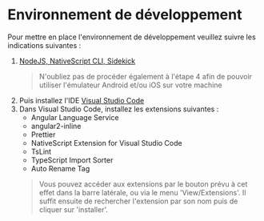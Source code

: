 # Environnement de développement  

 Pour mettre en place l'environnement de développement veuillez suivre les indications suivantes :

 1. [NodeJS, NativeScript CLI, Sidekick](https://docs.nativescript.org/angular/sidekick/intro/installation)
	 > N'oubliez pas de procéder également à l'étape 4 afin de pouvoir utiliser l'émulateur Android et/ou iOS sur votre machine
 2. Puis installez  l'IDE [Visual Studio Code](https://code.visualstudio.com)
 3. Dans Visual Studio Code, installez les extensions suivantes :
	 - Angular Language Service
	 - angular2-inline
	 - Prettier
	 - NativeScript Extension for Visual Studio Code
	 - TsLint
	 - TypeScript Import Sorter
	 - Auto Rename Tag
	 > Vous pouvez accéder aux extensions par le bouton prévu à cet effet dans la barre latérale,  ou via le menu 'View/Extensions'. Il suffit ensuite de rechercher l'extension par son nom puis de cliquer sur 'installer'.

